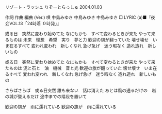リゾート・ラッシュ
りぞーとらっしゅ
2004.01.03


作詞  作曲  編曲 (Ver.)   唄
中島みゆき   中島みゆき       中島みゆき
□ LYRIC (a)■『夜会VOL.13「24時着 ０時発」』

或る日　突然に変わり始めてた
なにもかも　すべて変わるときが来た
やって来るものは
未来　理想　希望　実り　夢と力
歓迎の旗が翻っていた
壊せ壊せ　いま在るすべて
変われ変われ　新しくなれ
急げ急げ　迷う暇なく
造れ造れ　新しいもの

或る日　突然に変わり始めてた
なにもかも　すべて変わるときが来た
やって来たものは
泥と石と　油　機械　音と光
歓迎の旗が翻っていた
壊せ壊せ　いま在るすべて
変われ変われ　新しくなれ
急げ急げ　迷う暇なく
造れ造れ　新しいもの

さらばさらば　或る日突然
誰も来ない　話は消えた
あとは風の通るだけの　岩の城が聳えるだけ
途中までの階段を置いて

歓迎の旗が　雨に濡れている
歓迎の旗が　雨に濡れている